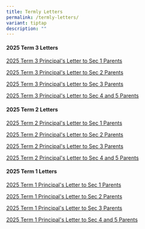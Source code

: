 ```yaml
---
title: Termly Letters
permalink: /termly-letters/
variant: tiptap
description: ""
---
```

<h4><strong>2025 Term 3 Letters</strong></h4>
<p><a href="/files/2025_T3_Principal_s_Letter_to_Parents_S1_Updated.pdf" rel="noopener nofollow" target="_blank">2025 Term 3 Principal's Letter to Sec 1 Parents</a>
</p>
<p><a href="/files/2025_T3_Principal_s_Letter_to_Parents_S2.pdf" rel="noopener nofollow" target="_blank">2025 Term 3 Principal's Letter to Sec 2 Parents</a>
</p>
<p><a href="/files/2025_T3_Principal_s_Letter_to_Parents_S3.pdf" rel="noopener nofollow" target="_blank">2025 Term 3 Principal's Letter to Sec 3 Parents</a>
</p>
<p><a href="/files/2025_T3_Principal_s_Letter_to_Parents_S4S5.pdf" rel="noopener nofollow" target="_blank">2025 Term 3 Principal's Letter to Sec 4 and 5 Parents</a>
</p>
<h4><strong>2025 Term 2 Letters</strong></h4>
<p><a href="/files/2025_T2_Secondary_One_Principal_s_Letter_to_Parents.pdf" rel="noopener nofollow" target="_blank">2025 Term 2 Principal's Letter to Sec 1 Parents</a>
</p>
<p><a href="/files/2025_T2_Secondary_Two_Principal_s_Letter_to_Parents.pdf" rel="noopener nofollow" target="_blank">2025 Term 2 Principal's Letter to Sec 2 Parents</a>
</p>
<p><a href="/files/2025_T2_Secondary_Three_Principal_s_Letter_to_Parents.pdf" rel="noopener nofollow" target="_blank">2025 Term 2 Principal's Letter to Sec 3 Parents</a>
</p>
<p><a href="/files/2025_T2_Secondary_Four_and_Five_Principal_s_Letter_to_Parents.pdf" rel="noopener nofollow" target="_blank">2025 Term 2 Principal's Letter to Sec 4 and 5 Parents</a>
</p>
<h4><strong>2025 Term 1 Letters</strong></h4>
<p><a href="/files/2025_T1_Seconday_One_Principal_s_Letter_to_Parents_.pdf" rel="noopener nofollow" target="_blank">2025 Term 1 Principal's Letter to Sec 1 Parents</a>
</p>
<p><a href="/files/2025_T1_Secondary_Two_Principal_s_Letter_to_Parents_.pdf" rel="noopener nofollow" target="_blank">2025 Term 1 Principal's Letter to Sec 2 Parents</a>
</p>
<p><a href="/files/2025_T1_Secondary_Three_Principal_s_Letter_to_Parents_.pdf" rel="noopener nofollow" target="_blank">2025 Term 1 Principal's Letter to Sec 3 Parents</a>
</p>
<p><a href="/files/2025_T1_Secondary_Four_and_Five_Principal_s_Letter_to_Parents__updated.pdf" rel="noopener nofollow" target="_blank">2025 Term 1 Principal's Letter to Sec 4 and 5 Parents</a>
</p>